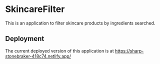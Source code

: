 # SkincareFilter
This is an application to filter skincare products by ingredients searched.

## Deployment
The current deployed version of this application is at https://sharp-stonebraker-418c74.netlify.app/
